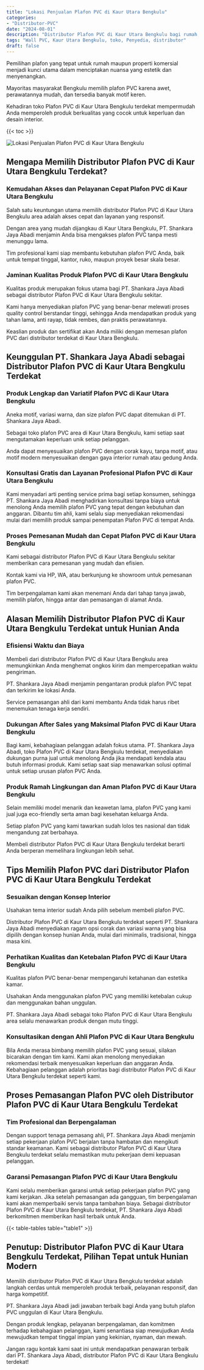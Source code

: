 ```yaml
---
title: "Lokasi Penjualan Plafon PVC di Kaur Utara Bengkulu"
categories: 
- "Distributor-PVC"
date: "2024-08-01"
description: "Distributor Plafon PVC di Kaur Utara Bengkulu bagi rumah, perkantoran, dan toko. Produk berkualitas, beragam motif, variasi warna modern, beserta layanan pemasangan ditangani oleh teknisi profesional dan kepastian resmi!|Servis penyediaan Plafon PVC di Kaur Utara Bengkulu bagi kebutuhan hunian, kantor, maupun ritel, beserta material berkualitas dan instalasi oleh teknisi ahli serta kepastian resmi.|Solusi Plafon PVC di Kaur Utara Bengkulu yang terpercaya untuk tempat tinggal, perkantoran, serta ritel, bersama produk berkualitas dan pemasangan oleh teknisi ahli dan kepastian resmi.|Distribusi Plafon PVC di Kaur Utara Bengkulu untuk rumah, office, serta ritel, dengan panel berkualitas dan instalasi ditangani oleh tenaga ahli berpengalaman, lengkap beserta kepastian resmi.}"
tags: "Wall PVC, Kaur Utara Bengkulu, toko, Penyedia, distributor"
draft: false
---
```


Pemilihan plafon yang tepat untuk rumah maupun properti komersial menjadi kunci utama dalam menciptakan nuansa yang estetik dan menyenangkan.

Mayoritas masyarakat Bengkulu memilih plafon PVC karena awet, perawatannya mudah, dan tersedia banyak motif keren.

Kehadiran toko Plafon PVC di Kaur Utara Bengkulu terdekat mempermudah Anda memperoleh produk berkualitas yang cocok untuk keperluan dan desain interior.

{{< toc >}}

![Lokasi Penjualan Plafon PVC di Kaur Utara Bengkulu](/images/Distributor-PVC/Lokasi-Penjualan-Plafon-PVC-di-Kaur-Utara-Bengkulu.png)


## Mengapa Memilih Distributor Plafon PVC di Kaur Utara Bengkulu Terdekat?

### Kemudahan Akses dan Pelayanan Cepat Plafon PVC di Kaur Utara Bengkulu

Salah satu keuntungan utama memilih distributor Plafon PVC di Kaur Utara Bengkulu area adalah akses cepat dan layanan yang responsif.

Dengan area yang mudah dijangkau di Kaur Utara Bengkulu, PT. Shankara Jaya Abadi menjamin Anda bisa mengakses plafon PVC tanpa mesti menunggu lama.

Tim profesional kami siap membantu kebutuhan plafon PVC Anda, baik untuk tempat tinggal, kantor, ruko, maupun proyek besar skala besar.

### Jaminan Kualitas Produk Plafon PVC di Kaur Utara Bengkulu

Kualitas produk merupakan fokus utama bagi PT. Shankara Jaya Abadi sebagai distributor Plafon PVC di Kaur Utara Bengkulu sekitar.

Kami hanya menyediakan plafon PVC yang benar-benar melewati proses quality control berstandar tinggi, sehingga Anda mendapatkan produk yang tahan lama, anti rayap, tidak rembes, dan praktis perawatannya.

Keaslian produk dan sertifikat akan Anda miliki dengan memesan plafon PVC dari distributor terdekat di Kaur Utara Bengkulu.

## Keunggulan PT. Shankara Jaya Abadi sebagai Distributor Plafon PVC di Kaur Utara Bengkulu Terdekat

### Produk Lengkap dan Variatif Plafon PVC di Kaur Utara Bengkulu

Aneka motif, variasi warna, dan size plafon PVC dapat ditemukan di PT. Shankara Jaya Abadi.

Sebagai toko plafon PVC area di Kaur Utara Bengkulu, kami setiap saat mengutamakan keperluan unik setiap pelanggan.

Anda dapat menyesuaikan plafon PVC dengan corak kayu, tanpa motif, atau motif modern menyesuaikan dengan gaya interior rumah atau gedung Anda.

### Konsultasi Gratis dan Layanan Profesional Plafon PVC di Kaur Utara Bengkulu

Kami menyadari arti penting service prima bagi setiap konsumen, sehingga PT. Shankara Jaya Abadi menghadirkan konsultasi tanpa biaya untuk menolong Anda memilih plafon PVC yang tepat dengan kebutuhan dan anggaran. Dibantu tim ahli, kami selalu siap menyediakan rekomendasi mulai dari memilih produk sampai penempatan Plafon PVC di tempat Anda.

### Proses Pemesanan Mudah dan Cepat Plafon PVC di Kaur Utara Bengkulu

Kami sebagai distributor Plafon PVC di Kaur Utara Bengkulu sekitar memberikan cara pemesanan yang mudah dan efisien.

Kontak kami via HP, WA, atau berkunjung ke showroom untuk pemesanan plafon PVC.

Tim berpengalaman kami akan menemani Anda dari tahap tanya jawab, memilih plafon, hingga antar dan pemasangan di alamat Anda.

## Alasan Memilih Distributor Plafon PVC di Kaur Utara Bengkulu Terdekat untuk Hunian Anda

### Efisiensi Waktu dan Biaya

Membeli dari distributor Plafon PVC di Kaur Utara Bengkulu area memungkinkan Anda menghemat ongkos kirim dan mempercepatkan waktu pengiriman.

PT. Shankara Jaya Abadi menjamin pengantaran produk plafon PVC tepat dan terkirim ke lokasi Anda.

Service pemasangan ahli dari kami membantu Anda tidak harus ribet menemukan tenaga kerja sendiri.

### Dukungan After Sales yang Maksimal Plafon PVC di Kaur Utara Bengkulu

Bagi kami, kebahagiaan pelanggan adalah fokus utama. PT. Shankara Jaya Abadi, toko Plafon PVC di Kaur Utara Bengkulu terdekat, menyediakan dukungan purna jual untuk menolong Anda jika mendapati kendala atau butuh informasi produk. Kami setiap saat siap menawarkan solusi optimal untuk setiap urusan plafon PVC Anda.

### Produk Ramah Lingkungan dan Aman Plafon PVC di Kaur Utara Bengkulu

Selain memiliki model menarik dan keawetan lama, plafon PVC yang kami jual juga eco-friendly serta aman bagi kesehatan keluarga Anda.

Setiap plafon PVC yang kami tawarkan sudah lolos tes nasional dan tidak mengandung zat berbahaya.

Membeli distributor Plafon PVC di Kaur Utara Bengkulu terdekat berarti Anda berperan memelihara lingkungan lebih sehat.

## Tips Memilih Plafon PVC dari Distributor Plafon PVC di Kaur Utara Bengkulu Terdekat

### Sesuaikan dengan Konsep Interior

Usahakan tema interior sudah Anda pilih sebelum membeli plafon PVC.

Distributor Plafon PVC di Kaur Utara Bengkulu terdekat seperti PT. Shankara Jaya Abadi menyediakan ragam opsi corak dan variasi warna yang bisa dipilih dengan konsep hunian Anda, mulai dari minimalis, tradisional, hingga masa kini.

### Perhatikan Kualitas dan Ketebalan Plafon PVC di Kaur Utara Bengkulu

Kualitas plafon PVC benar-benar mempengaruhi ketahanan dan estetika kamar.

Usahakan Anda menggunakan plafon PVC yang memiliki ketebalan cukup dan menggunakan bahan unggulan.

PT. Shankara Jaya Abadi sebagai toko Plafon PVC di Kaur Utara Bengkulu area selalu menawarkan produk dengan mutu tinggi.

### Konsultasikan dengan Ahli Plafon PVC di Kaur Utara Bengkulu

Bila Anda merasa bimbang memilih plafon PVC yang sesuai, silakan bicarakan dengan tim kami. Kami akan menolong menyediakan rekomendasi terbaik menyesuaikan keperluan dan anggaran Anda. Kebahagiaan pelanggan adalah prioritas bagi distributor Plafon PVC di Kaur Utara Bengkulu terdekat seperti kami.

## Proses Pemasangan Plafon PVC oleh Distributor Plafon PVC di Kaur Utara Bengkulu Terdekat

### Tim Profesional dan Berpengalaman

Dengan support tenaga pemasang ahli, PT. Shankara Jaya Abadi menjamin setiap pekerjaan plafon PVC berjalan tanpa hambatan dan mengikuti standar keamanan. Kami sebagai distributor Plafon PVC di Kaur Utara Bengkulu terdekat selalu memastikan mutu pekerjaan demi kepuasan pelanggan.

### Garansi Pemasangan Plafon PVC di Kaur Utara Bengkulu

Kami selalu memberikan garansi untuk setiap pekerjaan plafon PVC yang kami kerjakan. Jika setelah pemasangan ada gangguan, tim berpengalaman kami akan memperbaiki servis tanpa tambahan biaya. Sebagai distributor Plafon PVC di Kaur Utara Bengkulu terdekat, PT. Shankara Jaya Abadi berkomitmen memberikan hasil terbaik untuk Anda.

{{< table-tables table="table1" >}}

## Penutup: Distributor Plafon PVC di Kaur Utara Bengkulu Terdekat, Pilihan Tepat untuk Hunian Modern

Memilih distributor Plafon PVC di Kaur Utara Bengkulu terdekat adalah langkah cerdas untuk memperoleh produk terbaik, pelayanan responsif, dan harga kompetitif.

PT. Shankara Jaya Abadi jadi jawaban terbaik bagi Anda yang butuh plafon PVC unggulan di Kaur Utara Bengkulu.

Dengan produk lengkap, pelayanan berpengalaman, dan komitmen terhadap kebahagiaan pelanggan, kami senantiasa siap mewujudkan Anda mewujudkan tempat tinggal impian yang kekinian, nyaman, dan mewah.

Jangan ragu kontak kami saat ini untuk mendapatkan penawaran terbaik dari PT. Shankara Jaya Abadi, distributor Plafon PVC di Kaur Utara Bengkulu terdekat!